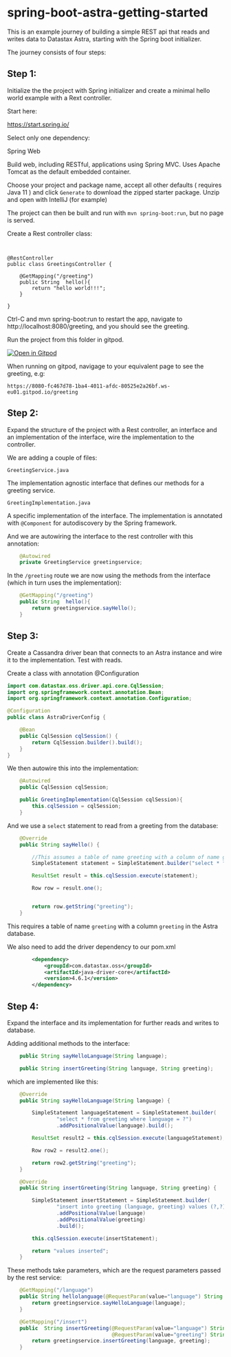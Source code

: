 # spring-boot-astra-getting-started

This is an example journey of building a simple REST api that reads and writes data to Datastax Astra, starting with the Spring boot initializer.

The journey consists of four steps:

## Step 1:

Initialize the the project with Spring initializer and create a minimal hello world example with a Rext controller. 

Start here:

https://start.spring.io/

Select only one dependency:

Spring Web

Build web, including RESTful, applications using Spring MVC. Uses Apache Tomcat as the default embedded container.

Choose your project and package name, accept all other defaults ( requires Java 11 ) and click `Generate` to download the zipped starter package. Unzip and open with IntelliJ (for example)

The project can then be built and run with `mvn spring-boot:run`, but no page is served.

Create a Rest controller class:

```


@RestController
public class GreetingsController {

    @GetMapping("/greeting")
    public String  hello(){
        return "hello world!!!";
    }

}

```

Ctrl-C and mvn spring-boot:run to restart the app, navigate to http://localhost:8080/greeting, and you should see the greeting. 

Run the project from this folder in gitpod.

[![Open in Gitpod](https://gitpod.io/button/open-in-gitpod.svg)](https://gitpod.io/#https://github.com/bettinaswynnerton/spring-boot-astra-getting-started/)

When running on gitpod, navigage to your equivalent page to see the greeting, e.g:

```
https://8080-fc467d78-1ba4-4011-afdc-80525e2a26bf.ws-eu01.gitpod.io/greeting
```

##  Step 2:

Expand the structure of the project with a Rest controller, an interface and an implementation of the interface, wire the implementation to the controller.

We are adding a couple of files:

`GreetingService.java`

The implementation agnostic interface that defines our methods for a greeting service.

`GreetingImplementation.java`

A specific implementation of the interface. The implementation is annotated with `@Component` for autodiscovery by the Spring framework. 

And we are autowiring the interface to the rest controller with this annotation:

```java
    @Autowired
    private GreetingService greetingservice;
```

In the `/greeting` route we are now using the methods from the interface (which in turn uses the implementation):

```java
    @GetMapping("/greeting")
    public String  hello(){
        return greetingservice.sayHello();
    }
```

## Step 3:

Create a Cassandra driver bean that connects to an Astra instance and wire it to the implementation. Test with reads.

Create a class with annotation @Configuration

```java
import com.datastax.oss.driver.api.core.CqlSession;
import org.springframework.context.annotation.Bean;
import org.springframework.context.annotation.Configuration;

@Configuration
public class AstraDriverConfig {

    @Bean
    public CqlSession cqlSession() {
        return CqlSession.builder().build();
    }
}
```

We then autowire this into the implementation:

```java
    @Autowired
    public CqlSession cqlSession;

    public GreetingImplementation(CqlSession cqlSession){
        this.cqlSession = cqlSession;
    }
```

And we use a `select` statement to read from a greeting from the database:

```java
    @Override
    public String sayHello() {

        //This assumes a table of name greeting with a column of name greeting in the database
        SimpleStatement statement = SimpleStatement.builder("select * from greeting").build();

        ResultSet result = this.cqlSession.execute(statement);

        Row row = result.one();


        return row.getString("greeting");
    }
```

This requires a table of name `greeting` with a column `greeting` in the Astra database.

We also need to add the driver dependency to our pom.xml

```xml
		<dependency>
			<groupId>com.datastax.oss</groupId>
			<artifactId>java-driver-core</artifactId>
			<version>4.6.1</version>
		</dependency>
```



## Step 4: 

Expand the interface and its implementation for further reads and writes to database. 

Adding additional methods to the interface:

```java
    public String sayHelloLanguage(String language);

    public String insertGreeting(String language, String greeting);
```

which are implemented like this: 

```java
    @Override
    public String sayHelloLanguage(String language) {

        SimpleStatement languageStatement = SimpleStatement.builder(
                "select * from greeting where language = ?")
                .addPositionalValue(language).build();

        ResultSet result2 = this.cqlSession.execute(languageStatement);

        Row row2 = result2.one();

        return row2.getString("greeting");
    }

    @Override
    public String insertGreeting(String language, String greeting) {

        SimpleStatement insertStatement = SimpleStatement.builder(
                "insert into greeting (language, greeting) values (?,?)")
                .addPositionalValue(language)
                .addPositionalValue(greeting)
                .build();

        this.cqlSession.execute(insertStatement);

        return "values inserted";
    }
```

These methods take parameters, which are the request parameters passed by the rest service:

```java
    @GetMapping("/language")
    public String hellolanguage(@RequestParam(value="language") String language){
        return greetingservice.sayHelloLanguage(language);
    }

    @GetMapping("/insert")
    public  String insertGreeting(@RequestParam(value="language") String language,
                                  @RequestParam(value="greeting") String greeting){
        return greetingservice.insertGreeting(language, greeting);
    }
```



